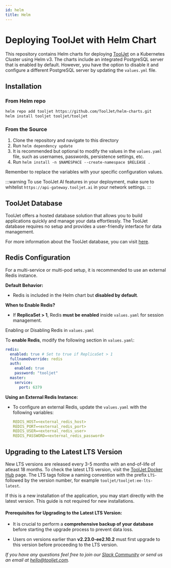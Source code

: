 ```yaml
---
id: helm
title: Helm
---
```


# Deploying ToolJet with Helm Chart

This repository contains Helm charts for deploying [ToolJet](https://github.com/ToolJet/helm-charts) on a Kubernetes Cluster using Helm v3. The charts include an integrated PostgreSQL server that is enabled by default. However, you have the option to disable it and configure a different PostgreSQL server by updating the `values.yml` file.

## Installation

### From Helm repo

```bash
helm repo add tooljet https://github.com/ToolJet/helm-charts.git
helm install tooljet tooljet/tooljet
```

### From the Source

1. Clone the repository and navigate to this directory
2. Run `helm dependency update`
3. It is recommended but optional to modify the values in the `values.yaml` file, such as usernames, passwords, persistence settings, etc.
4. Run `helm install -n $NAMESPACE --create-namespace $RELEASE .`

Remember to replace the variables with your specific configuration values.

:::warning
To use ToolJet AI features in your deployment, make sure to whitelist `https://api-gateway.tooljet.ai` in your network settings.
:::

## ToolJet Database

ToolJet offers a hosted database solution that allows you to build applications quickly and manage your data effortlessly. The ToolJet database requires no setup and provides a user-friendly interface for data management.

For more information about the ToolJet database, you can visit [here](/docs/tooljet-db/tooljet-database).

## Redis Configuration

For a multi-service or multi-pod setup, it is recommended to use an external Redis instance.

**Default Behavior:**

- Redis is included in the Helm chart but **disabled by default**.

**When to Enable Redis?**

- If **ReplicaSet > 1**, Redis **must be enabled** inside `values.yaml` for session management.

Enabling or Disabling Redis in `values.yaml`

To **enable Redis**, modify the following section in `values.yaml`:

```yaml
redis:
  enabled: true # Set to true if ReplicaSet > 1
  fullnameOverride: redis
  auth:
    enabled: true
    password: "tooljet"
  master:
    service:
      port: 6379
```

**Using an External Redis Instance:**

- To configure an external Redis, update the `values.yaml` with the following variables:

  ```yaml
  REDIS_HOST=<external_redis_host>
  REDIS_PORT=<external_redis_port>
  REDIS_USER=<external_redis_user>
  REDIS_PASSWORD=<external_redis_password>
  ```

## Upgrading to the Latest LTS Version

New LTS versions are released every 3-5 months with an end-of-life of atleast 18 months. To check the latest LTS version, visit the [ToolJet Docker Hub](https://hub.docker.com/r/tooljet/tooljet/tags) page. The LTS tags follow a naming convention with the prefix `LTS-` followed by the version number, for example `tooljet/tooljet:ee-lts-latest`.

If this is a new installation of the application, you may start directly with the latest version. This guide is not required for new installations.

#### Prerequisites for Upgrading to the Latest LTS Version:

- It is crucial to perform a **comprehensive backup of your database** before starting the upgrade process to prevent data loss.

- Users on versions earlier than **v2.23.0-ee2.10.2** must first upgrade to this version before proceeding to the LTS version.

_If you have any questions feel free to join our [Slack Community](https://join.slack.com/t/tooljet/shared_invite/zt-2rk4w42t0-ZV_KJcWU9VL1BBEjnSHLCA) or send us an email at hello@tooljet.com._
